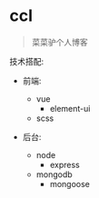 # ccl

> 菜菜驴个人博客

技术搭配:
* 前端:
   + vue
      + element-ui
   + scss

* 后台:
   + node
      + express
   + mongodb
      + mongoose
